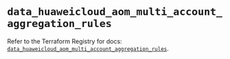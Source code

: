 # `data_huaweicloud_aom_multi_account_aggregation_rules`

Refer to the Terraform Registry for docs: [`data_huaweicloud_aom_multi_account_aggregation_rules`](https://registry.terraform.io/providers/huaweicloud/huaweicloud/1.71.1/docs/data-sources/aom_multi_account_aggregation_rules).
